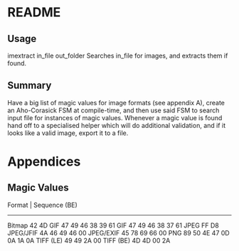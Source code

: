 README
======

Usage
-------
imextract in\_file out\_folder
Searches in\_file for images, and extracts them if found.

Summary
-------
Have a big list of magic values for image formats (see appendix A), create an Aho-Corasick FSM at compile-time, and then use said FSM to search input file for instances of magic values. Whenever a magic value is found hand off to a specialised helper which will do additional validation, and if it looks like a valid image, export it to a file.


Appendices
==========
Magic Values
--------------

Format    | Sequence (BE)
------      -------------
Bitmap      42 4D
GIF         47 49 46 38 39 61
GIF         47 49 46 38 37 61
JPEG        FF D8
JPEG/JFIF   4A 46 49 46 00
JPEG/EXIF   45 78 69 66 00
PNG         89 50 4E 47 0D 0A 1A 0A
TIFF (LE)   49 49 2A 00
TIFF (BE)   4D 4D 00 2A

